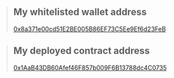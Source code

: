 <!-- GitHub Repo Link: This should contain your whitelisted wallet address used to withdraw in the README.md file and your deployed contract address.
 -->
> ## My whitelisted wallet address
> [0x8a371e00cd51E2BE005B86EF73C5Ee9Ef6d23FeB](https://sepolia-blockscout.lisk.com/address/0x8a371e00cd51E2BE005B86EF73C5Ee9Ef6d23FeB)

>  ## My deployed contract address
> [0x1AaB43DB60Afef46F857b009F6B13788dc4C0735](https://sepolia-blockscout.lisk.com/address/0x1AaB43DB60Afef46F857b009F6B13788dc4C0735?tab=index)
